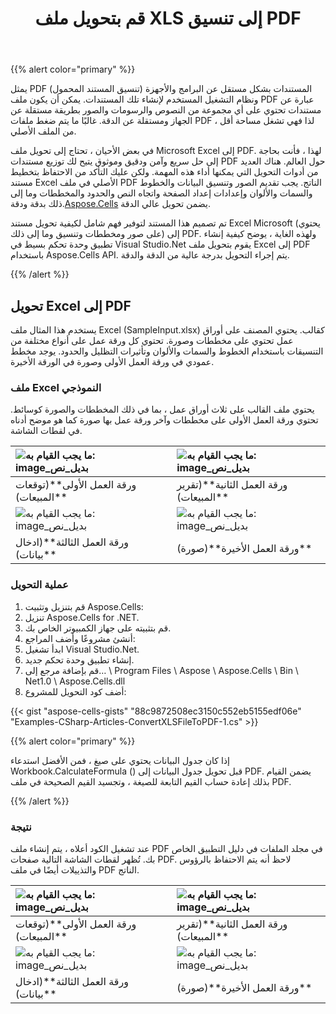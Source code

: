 ﻿---
title: قم بتحويل ملف XLS إلى تنسيق PDF
type: docs
weight: 30
url: /ar/net/convert-an-xls-file-to-pdf-format/
---
{{% alert color="primary" %}}

يمثل PDF (تنسيق المستند المحمول) المستندات بشكل مستقل عن البرامج والأجهزة ونظام التشغيل المستخدم لإنشاء تلك المستندات. يمكن أن يكون ملف PDF عبارة عن مستندات تحتوي على أي مجموعة من النصوص والرسومات والصور بطريقة مستقلة عن الجهاز ومستقلة عن الدقة. غالبًا ما يتم ضغط ملفات PDF ، لذا فهي تشغل مساحة أقل من الملف الأصلي.

في بعض الأحيان ، تحتاج إلى تحويل ملف Microsoft Excel إلى PDF. لهذا ، فأنت بحاجة إلى حل سريع وآمن ودقيق وموثوق يتيح لك توزيع مستندات PDF حول العالم. هناك العديد من أدوات التحويل التي يمكنها أداء هذه المهمة. ولكن عليك التأكد من الاحتفاظ بتخطيط مستند Excel الأصلي في ملف PDF الناتج. يجب تقديم الصور وتنسيق البيانات والخطوط والسمات والألوان وإعدادات إعداد الصفحة واتجاه النص والحدود والمخططات وما إلى ذلك بدقة ودقة.[Aspose.Cells](https://products.aspose.com/cells/net/) يضمن تحويل عالي الدقة.

تم تصميم هذا المستند لتوفير فهم شامل لكيفية تحويل مستند Excel Microsoft (يحتوي على صور ومخططات وتنسيق وما إلى ذلك) إلى PDF. ولهذه الغاية ، يوضح كيفية إنشاء تطبيق وحدة تحكم بسيط في Visual Studio.Net يقوم بتحويل ملف Excel إلى PDF باستخدام Aspose.Cells API. يتم إجراء التحويل بدرجة عالية من الدقة والدقة.

{{% /alert %}}

## **تحويل Excel إلى PDF**

يستخدم هذا المثال ملف Excel (SampleInput.xlsx) كقالب. يحتوي المصنف على أوراق عمل تحتوي على مخططات وصورة. تحتوي كل ورقة عمل على أنواع مختلفة من التنسيقات باستخدام الخطوط والسمات والألوان وتأثيرات التظليل والحدود. يوجد مخطط عمودي في ورقة العمل الأولى وصورة في الورقة الأخيرة.

### **ملف Excel النموذجي**

يحتوي ملف القالب على ثلاث أوراق عمل ، بما في ذلك المخططات والصورة كوسائط. تحتوي ورقة العمل الأولى على مخططات وآخر ورقة عمل بها صورة كما هو موضح أدناه في لقطات الشاشة.

|![ما يجب القيام به: image_بديل_نص](Convert_an_XLS_File_to_PDF_Sheet1.png)|![ما يجب القيام به: image_بديل_نص](Convert_an_XLS_File_to_PDF_Sheet2.png)|
|:- |:- |
| ورقة العمل الأولى**(توقعات المبيعات)**| ورقة العمل الثانية**(تقرير المبيعات)**|
|![ما يجب القيام به: image_بديل_نص](Convert_an_XLS_File_to_PDF_Sheet3.png)|![ما يجب القيام به: image_بديل_نص](Convert_an_XLS_File_to_PDF_Sheet4.png)|
| ورقة العمل الثالثة**(ادخال بيانات)**| ورقة العمل الأخيرة**(صورة)**|

### **عملية التحويل**

1. قم بتنزيل وتثبيت Aspose.Cells:
 1. تنزيل Aspose.Cells for .NET.
 1. قم بتثبيته على جهاز الكمبيوتر الخاص بك.
1. أنشئ مشروعًا وأضف المراجع:
 1. ابدأ تشغيل Visual Studio.Net.
 1. إنشاء تطبيق وحدة تحكم جديد.
 1. قم بإضافة مرجع إلى… \ Program Files \ Aspose \ Aspose.Cells \ Bin \ Net1.0 \ Aspose.Cells.dll
1. أضف كود التحويل للمشروع:

{{< gist "aspose-cells-gists" "88c9872508ec3150c552eb5155edf06e" "Examples-CSharp-Articles-ConvertXLSFileToPDF-1.cs" >}}

{{% alert color="primary" %}}

إذا كان جدول البيانات يحتوي على صيغ ، فمن الأفضل استدعاء Workbook.CalculateFormula () قبل تحويل جدول البيانات إلى PDF. يضمن القيام بذلك إعادة حساب القيم التابعة للصيغة ، وتجسيد القيم الصحيحة في ملف PDF.

{{% /alert %}}

### **نتيجة**

عند تشغيل الكود أعلاه ، يتم إنشاء ملف PDF في مجلد الملفات في دليل التطبيق الخاص بك.
تُظهر لقطات الشاشة التالية صفحات PDF. لاحظ أنه يتم الاحتفاظ بالرؤوس والتذييلات أيضًا في ملف PDF الناتج.

|![ما يجب القيام به: image_بديل_نص](Convert_an_XLS_File_to_PDF_Converted1.png)|![ما يجب القيام به: image_بديل_نص](Convert_an_XLS_File_to_PDF_Converted2.png)|
|:- |:- |
| ورقة العمل الأولى**(توقعات المبيعات)**| ورقة العمل الثانية**(تقرير المبيعات)**|
|![ما يجب القيام به: image_بديل_نص](Convert_an_XLS_File_to_PDF_Converted3.png)|![ما يجب القيام به: image_بديل_نص](Convert_an_XLS_File_to_PDF_Converted4.png)|
| ورقة العمل الثالثة**(ادخال بيانات)**| ورقة العمل الأخيرة**(صورة)**|
